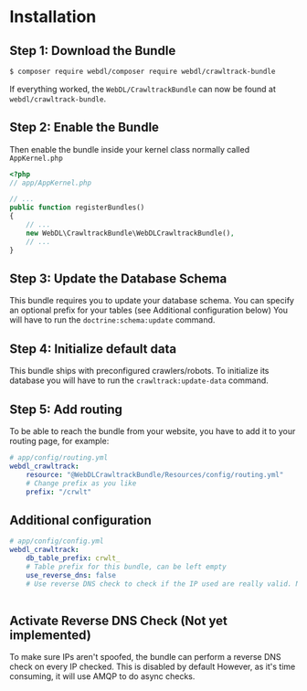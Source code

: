 Installation
============

Step 1: Download the Bundle
---------------------------

```bash
$ composer require webdl/composer require webdl/crawltrack-bundle
```

If everything worked, the ``WebDL/CrawltrackBundle`` can now be found
at ``webdl/crawltrack-bundle``.

Step 2: Enable the Bundle
-------------------------


Then enable the bundle inside your kernel class normally called `AppKernel.php`

```php
<?php
// app/AppKernel.php

// ...
public function registerBundles()
{
    // ...
    new WebDL\CrawltrackBundle\WebDLCrawltrackBundle(),
    // ...
}
```

Step 3: Update the Database Schema
----------------------------------

This bundle requires you to update your database schema.
You can specify an optional  prefix for your tables (see Additional configuration below)
You will have to run the ``doctrine:schema:update`` command.

Step 4: Initialize default data
-------------------------------

This bundle ships with preconfigured crawlers/robots.
To initialize its database you will have to run the ``crawltrack:update-data`` command.

Step 5: Add routing
-------------------


To be able to reach the bundle from your website, you have to add it to your routing page, for example:
```yaml
# app/config/routing.yml
webdl_crawltrack:
    resource: "@WebDLCrawltrackBundle/Resources/config/routing.yml"
    # Change prefix as you like
    prefix: "/crwlt"
```

Additional configuration
------------------------
```yaml
# app/config/config.yml
webdl_crawltrack:
    db_table_prefix: crwlt_
    # Table prefix for this bundle, can be left empty
    use_reverse_dns: false
    # Use reverse DNS check to check if the IP used are really valid. Needs AMQP to be installed, see documentation
    
```

Activate Reverse DNS Check (Not yet implemented)
-----------------------------------------------
To make sure IPs aren't spoofed, the bundle can perform a reverse DNS check on every IP checked. This is disabled by default
However, as it's time consuming, it will use AMQP to do async checks.





